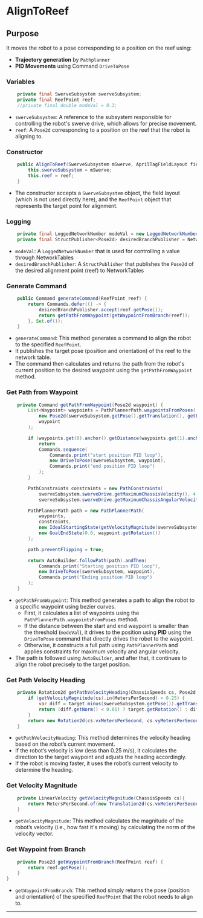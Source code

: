 # AlignToReef

## Purpose
It moves the robot to a pose corresponding to a position on the reef using:
- **Trajectory generation** by `Pathplanner`
- **PID Movements** using Command `DriveToPose`

### Variables
```java
    private final SwerveSubsystem swerveSubsystem;
    private final ReefPoint reef;
    //private final double modeVal = 0.3;
```
- `swerveSubsystem`: A reference to the subsystem responsible for controlling the robot's swerve drive, which allows for precise movement.
- `reef`: A `Pose2d` corresponding to a position on the reef that the robot is aligning to.

### Constructor
```java
    public AlignToReef(SwerveSubsystem mSwerve, AprilTagFieldLayout field, ReefPoint reef) {
        this.swerveSubsystem = mSwerve;
        this.reef = reef;
    }
```
- The constructor accepts a `SwerveSubsystem` object, the field layout (which is not used directly here), and the `ReefPoint` object that represents the target point for alignment.

### Logging
```java
    private final LoggedNetworkNumber modeVal = new LoggedNetworkNumber("AlignToReef/modeVal", 0.5);
    private final StructPublisher<Pose2d> desiredBranchPublisher = NetworkTableInstance.getDefault().getTable("logging").getStructTopic("desired branch", Pose2d.struct).publish();
```
- `modeVal`: A `LoggedNetworkNumber` that is used for controlling a value through NetworkTables
- `desiredBranchPublisher`: A `StructPublisher` that publishes the `Pose2d` of the desired alignment point (reef) to NetworkTables

### Generate Command
```java
    public Command generateCommand(ReefPoint reef) {
        return Commands.defer(() -> {
            desiredBranchPublisher.accept(reef.getPose());
            return getPathFromWaypoint(getWaypointFromBranch(reef));
        }, Set.of());
    }
```
- `generateCommand`: This method generates a command to align the robot to the specified `ReefPoint`.
- It publishes the target pose (position and orientation) of the reef to the network table.
- The command then calculates and returns the path from the robot's current position to the desired waypoint using the `getPathFromWaypoint` method.

### Get Path from Waypoint
```java
    private Command getPathFromWaypoint(Pose2d waypoint) {
        List<Waypoint> waypoints = PathPlannerPath.waypointsFromPoses(
            new Pose2d(swerveSubsystem.getPose().getTranslation(), getPathVelocityHeading(swerveSubsystem.swerveDrive.getFieldVelocity(), waypoint)),
            waypoint
        );

        if (waypoints.get(0).anchor().getDistance(waypoints.get(1).anchor()) < modeVal.get()) {
            return 
            Commands.sequence(
                Commands.print("start position PID loop"),
                new DriveToPose(swerveSubsystem, waypoint),
                Commands.print("end position PID loop")
            );
        }

        PathConstraints constraints = new PathConstraints(
            swerveSubsystem.swerveDrive.getMaximumChassisVelocity(), 4.0,
            swerveSubsystem.swerveDrive.getMaximumChassisAngularVelocity(), Units.degreesToRadians(720));

        PathPlannerPath path = new PathPlannerPath(
            waypoints, 
            constraints,
            new IdealStartingState(getVelocityMagnitude(swerveSubsystem.swerveDrive.getFieldVelocity()), swerveSubsystem.getPose().getRotation()), 
            new GoalEndState(0.0, waypoint.getRotation())
        );

        path.preventFlipping = true;

        return AutoBuilder.followPath(path).andThen(
            Commands.print("Starting position PID loop"),
            new DriveToPose(swerveSubsystem, waypoint),
            Commands.print("Ending position PID loop")
        );
    }
```
- `getPathFromWaypoint`: This method generates a path to align the robot to a specific waypoint using bezier curves.
    - First, it calculates a list of waypoints using the `PathPlannerPath.waypointsFromPoses` method.
    - If the distance between the start and end waypoint is smaller than the threshold (`modeVal`), it drives to the position using **PID** using the `DriveToPose` command that directly drives the robot to the waypoint.
    - Otherwise, it constructs a full path using `PathPlannerPath` and applies constraints for maximum velocity and angular velocity.
- The path is followed using `AutoBuilder`, and after that, it continues to align the robot precisely to the target position.

### Get Path Velocity Heading
```java
    private Rotation2d getPathVelocityHeading(ChassisSpeeds cs, Pose2d target){
        if (getVelocityMagnitude(cs).in(MetersPerSecond) < 0.25) {
            var diff = target.minus(swerveSubsystem.getPose()).getTranslation();
            return (diff.getNorm() < 0.01) ? target.getRotation() : diff.getAngle();//.rotateBy(Rotation2d.k180deg);
        }
        return new Rotation2d(cs.vxMetersPerSecond, cs.vyMetersPerSecond);
    }
```
- `getPathVelocityHeading`: This method determines the velocity heading based on the robot’s current movement.
- If the robot’s velocity is low (less than 0.25 m/s), it calculates the direction to the target waypoint and adjusts the heading accordingly.
- If the robot is moving faster, it uses the robot’s current velocity to determine the heading.

### Get Velocity Magnitude
```java
    private LinearVelocity getVelocityMagnitude(ChassisSpeeds cs){
        return MetersPerSecond.of(new Translation2d(cs.vxMetersPerSecond, cs.vyMetersPerSecond).getNorm());
    }
```
- `getVelocityMagnitude`: This method calculates the magnitude of the robot’s velocity (i.e., how fast it's moving) by calculating the norm of the velocity vector.

### Get Waypoint from Branch
```java
    private Pose2d getWaypointFromBranch(ReefPoint reef) {
        return reef.getPose();
    }
}
```
- `getWaypointFromBranch`: This method simply returns the pose (position and orientation) of the specified `ReefPoint` that the robot needs to align to.

---